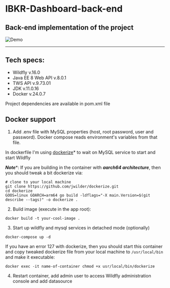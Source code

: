 # IBKR-Dashboard-back-end

## Back-end implementation of the project

![Demo](demo/demo_2023-12-14.gif)
***
## Tech specs:
- Wildfly v.16.0
- Java EE 8 Web API v.8.0.1
- TWS API v.9.73.01
- JDK v.11.0.16
- Docker v.24.0.7

Project dependencies are available in pom.xml file

## Docker support

1. Add .env file with MySQL properties (host, root password, user and password). Docker compose reads environment's
   variables
   from that file.

In dockerfile I'm using [dockerize](https://github.com/jwilder/dockerize)* to wait on MySQL service to start and start
Wildfly

***Note****: If you are building in the container with ***aarch64 architecture***, then you should tweak a bit dockerize
via:

```shell
# clone to your local machine
git clone https://github.com/jwilder/dockerize.git
cd dockerize
GOOS=linux GOARCH=arm64 go build -ldflags="-X main.Version=$(git describe --tags)" -o dockerize .
```

2. Build image (execute in the app root):

```shell
docker build -t your-cool-image .
```

3. Start up wildfly and mysql services in detached mode (optionally)

```shell
docker-compose up -d
```

If you have an error 127 with dockerize, then you should start this container and copy tweaked dockerize file from your
local machine to `/usr/local/bin` and make it executable:

```shell
docker exec -it name-of-container chmod +x usr/local/bin/dockerize
```

4. Restart container, add admin user to access Wildfly administration console and add datasource 